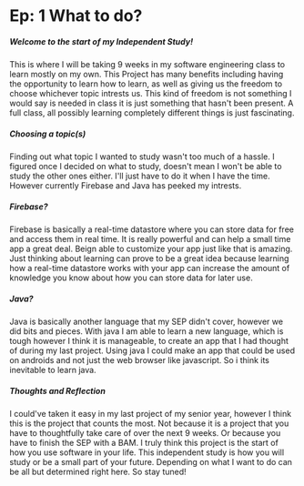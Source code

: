 # Ep: 1 What to do?

##### Welcome to the start of my Independent Study!

This is where I will be taking 9 weeks in my software engineering class to learn mostly on my own. This Project has many benefits including having the opportunity to learn how to learn, as well as giving us the freedom to choose whichever topic intrests us. This kind of freedom is not something I would say is needed in class it is just something that hasn't been present. A full class, all possibly learning completely different things is just fascinating. 

##### Choosing a topic(s)

Finding out what topic I wanted to study wasn't too much of a hassle. I figured once I decided on what to study, doesn't mean I won't be able to study the other ones either. I'll just have to do it when I have the time. However currently Firebase and Java has peeked my intrests. 

##### Firebase?

Firebase is basically a real-time datastore where you can store data for free and access them in real time. It is really powerful and can help a small time app a great deal. Beign able to customize your app just like that is amazing. Just thinking about learning can prove to be a great idea because learning how a real-time datastore works with your app can increase the amount of knowledge you know about how you can store data for later use.

##### Java?

Java is basically another language that my SEP didn't cover, however we did bits and pieces. With java I am able to learn a new language, which is tough however I think it is manageable, to create an app that I had thought of during my last project. Using java I could make an app that could be used on androids and not just the web browser like javascript. So i think its inevitable to learn java.

##### Thoughts and Reflection

I could've taken it easy in my last project of my senior year, however I think this is the project that counts the most. Not because it is a project that you have to thoughtfully take care of over the next 9 weeks. Or because you have to finish the SEP with a BAM. I truly think this project is the start of how you use software in your life. This independent study is how you will study or be a small part of your future. Depending on what I want to do can be all but determined right here. So stay tuned!






















